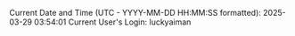Current Date and Time (UTC - YYYY-MM-DD HH:MM:SS formatted): 2025-03-29 03:54:01
Current User's Login: luckyaiman
